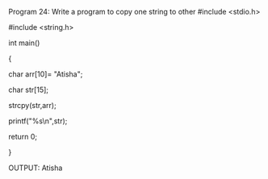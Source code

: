 Program 24: Write a program to copy one string to other
#include <stdio.h>

#include <string.h>

int main()

{

char arr[10]= "Atisha";

char str[15];

strcpy(str,arr);

printf("%s\n",str);

return 0;

}

OUTPUT: Atisha

